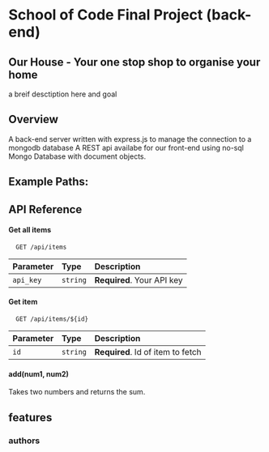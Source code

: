 # School of Code Final Project (back-end)
## Our House - Your one stop shop to organise your home
a breif desctiption here and goal

## Overview

A back-end server written with express.js to manage the connection to a mongodb database
A REST api availabe for our front-end using no-sql Mongo Database with document objects.

## Example Paths:
## API Reference

#### Get all items

```http
  GET /api/items
```

| Parameter | Type     | Description                |
| :-------- | :------- | :------------------------- |
| `api_key` | `string` | **Required**. Your API key |

#### Get item

```http
  GET /api/items/${id}
```

| Parameter | Type     | Description                       |
| :-------- | :------- | :-------------------------------- |
| `id`      | `string` | **Required**. Id of item to fetch |

#### add(num1, num2)

Takes two numbers and returns the sum.

## features

### authors



